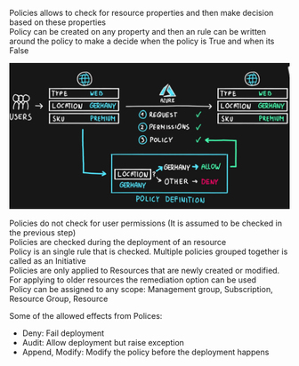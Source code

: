 Policies allows to check for resource properties and then make decision based on these properties  
Policy can be created on any property and then an rule can be written around the policy to make a decide when the policy is True and when its False

![Azure Policy|500](../images/azure_policy.png)

Policies do not check for user permissions (It is assumed to be checked in the previous step)  
Policies are checked during the deployment of an resource  
Policy is an single rule that is checked. Multiple policies grouped together is called as an Initiative  
Policies are only applied to Resources that are newly created or modified. For applying to older resources the remediation option can be used  
Policy can be assigned to any scope: Management group, Subscription, Resource Group, Resource

Some of the allowed effects from Polices:

* Deny: Fail deployment
* Audit: Allow deployment but raise exception
* Append, Modify: Modify the policy before the deployment happens
